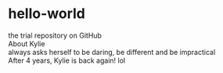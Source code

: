 # hello-world
the trial repository on GitHub <br>
About Kylie<br>
always asks herself to be daring, be different and be impractical<br>
After 4 years, Kylie is back again! lol
